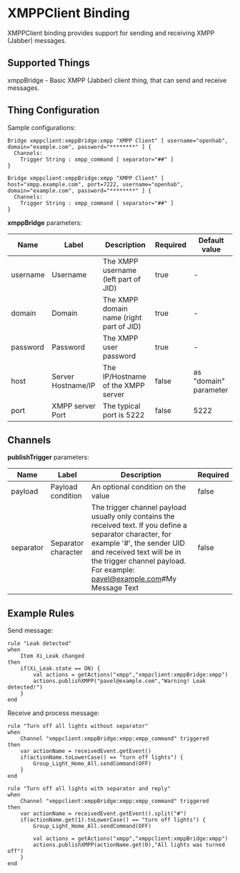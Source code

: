 # XMPPClient Binding

XMPPClient binding provides support for sending and receiving XMPP (Jabber) messages.

## Supported Things

xmppBridge - Basic XMPP (Jabber) client thing, that can send and receive messages.

## Thing Configuration

Sample configurations:

```
Bridge xmppclient:xmppBridge:xmpp "XMPP Client" [ username="openhab", domain="example.com", password="********" ] {
  Channels:
    Trigger String : xmpp_command [ separator="##" ]
}
```

```
Bridge xmppclient:xmppBridge:xmpp "XMPP Client" [ host="xmpp.example.com", port=7222, username="openhab", domain="example.com", password="********" ] {
  Channels:
    Trigger String : xmpp_command [ separator="##" ]
}
```

**xmppBridge** parameters:

| Name     | Label              | Description                               |  Required | Default value         |
|----------|--------------------|-------------------------------------------|-----------|-----------------------|
| username | Username           | The XMPP username (left part of JID)      | true      | -                     |
| domain   | Domain             | The XMPP domain name (right part of JID)  | true      | -                     |
| password | Password           | The XMPP user password                    | true      | -                     |
| host     | Server Hostname/IP | The IP/Hostname of the XMPP server        | false     | as "domain" parameter |
| port     | XMPP server Port   | The typical port is 5222                  | false     | 5222                  |

## Channels

**publishTrigger** parameters:

| Name      |      Label          |  Description                                                                                                                                                                                                                                       |  Required |
|-----------|---------------------|----------------------------------------------------------------------------------------------------------------------------------------------------------------------------------------------------------------------------------------------------|-----------|
| payload   | Payload condition   | An optional condition on the value                                                                                                                                                                                                                 | false     |
| separator | Separator character | The trigger channel payload usually only contains the received text. If you define a separator character, for example '#', the sender UID and received text will be in the trigger channel payload. For example: pavel@example.com#My Message Text | false     |

## Example Rules

Send message:

```
rule "Leak detected"
when
    Item Xi_Leak changed
then
    if(Xi_Leak.state == ON) {
        val actions = getActions("xmpp","xmppclient:xmppBridge:xmpp")
        actions.publishXMPP("pavel@example.com","Warning! Leak detected!")
    }
end
```

Receive and process message:

```
rule "Turn off all lights without separator"
when
    Channel "xmppclient:xmppBridge:xmpp:xmpp_command" triggered
then
    var actionName = receivedEvent.getEvent()
    if(actionName.toLowerCase() == "turn off lights") {
        Group_Light_Home_All.sendCommand(OFF)
    }
end

rule "Turn off all lights with separator and reply"
when
    Channel "xmppclient:xmppBridge:xmpp:xmpp_command" triggered
then
    var actionName = receivedEvent.getEvent().split("#")
    if(actionName.get(1).toLowerCase() == "turn off lights") {
        Group_Light_Home_All.sendCommand(OFF)

        val actions = getActions("xmpp","xmppclient:xmppBridge:xmpp")
        actions.publishXMPP(actionName.get(0),"All lights was turned off")
    }
end
```
